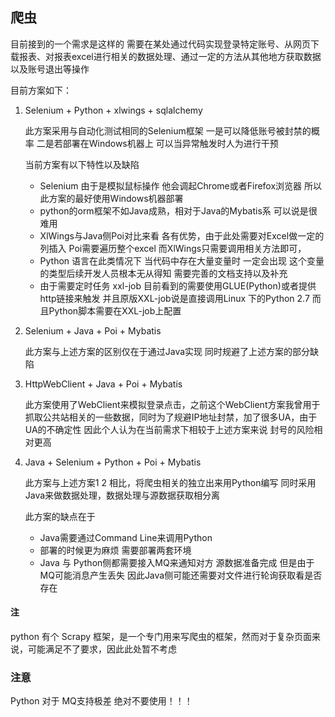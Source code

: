 ## 爬虫

目前接到的一个需求是这样的 需要在某处通过代码实现登录特定账号、从网页下载报表、对报表excel进行相关的数据处理、通过一定的方法从其他地方获取数据以及账号退出等操作

目前方案如下：

1. Selenium + Python + xlwings + sqlalchemy

    此方案采用与自动化测试相同的Selenium框架 一是可以降低账号被封禁的概率 二是若部署在Windows机器上 可以当异常触发时人为进行干预

    当前方案有以下特性以及缺陷
    - Selenium 由于是模拟鼠标操作 他会调起Chrome或者Firefox浏览器 所以此方案的最好使用Windows机器部署
    - python的orm框架不如Java成熟，相对于Java的Mybatis系 可以说是很难用
    - XlWings与Java侧Poi对比来看 各有优势，由于此处需要对Excel做一定的列插入 Poi需要遍历整个excel 而XlWings只需要调用相关方法即可，
    - Python 语言在此类情况下 当代码中存在大量变量时 一定会出现 这个变量的类型后续开发人员根本无从得知 需要完善的文档支持以及补充
    - 由于需要定时任务 xxl-job 目前看到的需要使用GLUE(Python)或者提供http链接来触发 并且原版XXL-job说是直接调用Linux 下的Python 2.7 而且Python脚本需要在XXL-job上配置

2. Selenium + Java + Poi + Mybatis
   
   此方案与上述方案的区别仅在于通过Java实现 同时规避了上述方案的部分缺陷

3. HttpWebClient + Java + Poi + Mybatis 
   
   此方案使用了WebClient来模拟登录点击，之前这个WebClient方案我曾用于抓取公共站相关的一些数据，同时为了规避IP地址封禁，加了很多UA，由于UA的不确定性 因此个人认为在当前需求下相较于上述方案来说 封号的风险相对更高

4. Java + Selenium + Python + Poi + Mybatis
   
   此方案与上述方案1 2 相比，将爬虫相关的独立出来用Python编写 同时采用Java来做数据处理，数据处理与源数据获取相分离
   
   此方案的缺点在于
   - Java需要通过Command Line来调用Python
   - 部署的时候更为麻烦 需要部署两套环境
   - Java 与 Python侧都需要接入MQ来通知对方 源数据准备完成 但是由于MQ可能消息产生丢失 因此Java侧可能还需要对文件进行轮询获取看是否存在

#### 注

python 有个 Scrapy 框架，是一个专门用来写爬虫的框架，然而对于复杂页面来说，可能满足不了要求，因此此处暂不考虑


### 注意
Python 对于 MQ支持极差 绝对不要使用！！！ 